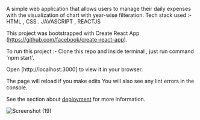 A simple web application that allows users to manage their daily expenses with the visualization of chart with year-wise filteration.
Tech stack used :- HTML , CSS . JAVASCRIPT , REACTJS

This project was bootstrapped with Create React App (https://github.com/facebook/create-react-app).


To run this project :-
Clone this repo and inside terminal , just run command 'npm start'.


Open [http://localhost:3000] to view it in your  browser.

The page will reload if you make edits
You will also see any lint errors in the console.


See the section about [deployment](https://facebook.github.io/create-react-app/docs/deployment) for more information.

![Screenshot (19)](https://user-images.githubusercontent.com/76703047/156417477-eb0b50c0-e4fa-4f26-aeff-50e57bc2a78b.png)

